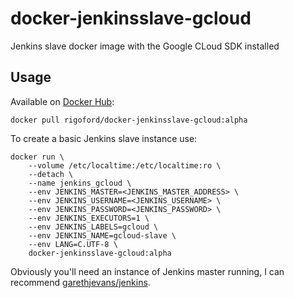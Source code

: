 # docker-jenkinsslave-gcloud

Jenkins slave docker image with the Google CLoud SDK installed

## Usage

Available on [Docker Hub](https://hub.docker.com/r/rigoford/docker-jenkinsslave-gcloud/):

```
docker pull rigoford/docker-jenkinsslave-gcloud:alpha
```

To create a basic Jenkins slave instance use:

```
docker run \
    --volume /etc/localtime:/etc/localtime:ro \
    --detach \
    --name jenkins_gcloud \
    --env JENKINS_MASTER=<JENKINS_MASTER_ADDRESS> \
    --env JENKINS_USERNAME=<JENKINS_USERNAME> \
    --env JENKINS_PASSWORD=<JENKINS_PASSWORD> \
    --env JENKINS_EXECUTORS=1 \
    --env JENKINS_LABELS=gcloud \
    --env JENKINS_NAME=gcloud-slave \
    --env LANG=C.UTF-8 \
    docker-jenkinsslave-gcloud:alpha
```

Obviously you'll need an instance of Jenkins master running, I can recommend
[garethjevans/jenkins](https://hub.docker.com/r/garethjevans/jenkins).
